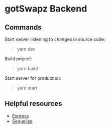 # gotSwapz Backend

## Commands

Start server listening to changes in source code:

> yarn dev

Build project:

> yarn build

Start server for production:

> yarn start

## Helpful resources

- [Express](https://expressjs.com/)
- [Sequelize](https://sequelize.org/docs/v6/getting-started/)
